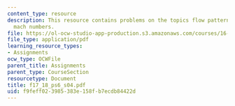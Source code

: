 ```yaml
---
content_type: resource
description: This resource contains problems on the topics flow patterns and surface
  mach numbers.
file: https://ol-ocw-studio-app-production.s3.amazonaws.com/courses/16-01-unified-engineering-i-ii-iii-iv-fall-2005-spring-2006/f9feff023985383e158fb7ecdb84422d_f17_18_ps6_s04.pdf
file_type: application/pdf
learning_resource_types:
- Assignments
ocw_type: OCWFile
parent_title: Assignments
parent_type: CourseSection
resourcetype: Document
title: f17_18_ps6_s04.pdf
uid: f9feff02-3985-383e-158f-b7ecdb84422d
---
```

